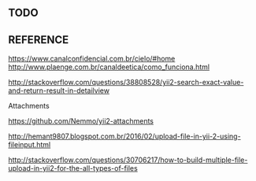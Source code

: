 TODO
--------------

REFERENCE
--------------
https://www.canalconfidencial.com.br/cielo/#home
http://www.plaenge.com.br/canaldeetica/como_funciona.html


http://stackoverflow.com/questions/38808528/yii2-search-exact-value-and-return-result-in-detailview


Attachments

https://github.com/Nemmo/yii2-attachments

http://hemant9807.blogspot.com.br/2016/02/upload-file-in-yii-2-using-fileinput.html

http://stackoverflow.com/questions/30706217/how-to-build-multiple-file-upload-in-yii2-for-the-all-types-of-files